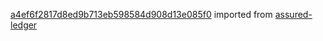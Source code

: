 [a4ef6f2817d8ed9b713eb598584d908d13e085f0](https://github.com/insolar/assured-ledger/commit/a4ef6f2817d8ed9b713eb598584d908d13e085f0) imported from [assured-ledger](https://github.com/insolar/assured-ledger)
